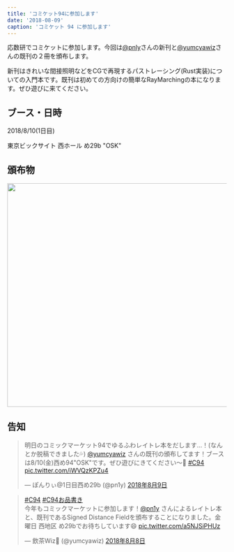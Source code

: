 ```yaml
---
title: 'コミケット94に参加します'
date: '2018-08-09'
caption: 'コミケット 94 に参加します'
---
```



応数研でコミケットに参加します。今回は[@pnly](https://twitter.com/pn1y)さんの新刊と[@yumcyawiz](https://twitter.com/yumcyawiz)さんの既刊の２冊を頒布します。

新刊はきれいな間接照明などをCGで再現するパストレーシング(Rust実装)についての入門本です。既刊は初めての方向けの簡単なRayMarchingの本になります。ぜひ遊びに来てください。

## ブース・日時

2018/8/10(1日目)

東京ビックサイト 西ホール め29b "OSK"

## 頒布物

<img src="https://cldup.com/IcpdPWEhzy.png" width="512px"></img>

## 告知

<blockquote class="twitter-tweet" data-lang="ja"><p lang="ja" dir="ltr">明日のコミックマーケット94でゆるふわレイトレ本をだします...！(なんとか脱稿できました💦) <a href="https://twitter.com/yumcyawiz?ref_src=twsrc%5Etfw">@yumcyawiz</a> さんの既刊の頒布してます！ブースは8/10(金)西め94&quot;OSK&quot;です。ぜひ遊びにきてください〜🙌 <a href="https://twitter.com/hashtag/C94?src=hash&amp;ref_src=twsrc%5Etfw">#C94</a> <a href="https://t.co/iWVQzKPZu4">pic.twitter.com/iWVQzKPZu4</a></p>&mdash; ぽんりぃ@1日目西め29b (@pn1y) <a href="https://twitter.com/pn1y/status/1027358057112592384?ref_src=twsrc%5Etfw">2018年8月9日</a></blockquote>

<blockquote class="twitter-tweet" data-lang="ja"><p lang="ja" dir="ltr"><a href="https://twitter.com/hashtag/C94?src=hash&amp;ref_src=twsrc%5Etfw">#C94</a> <a href="https://twitter.com/hashtag/C94%E3%81%8A%E5%93%81%E6%9B%B8%E3%81%8D?src=hash&amp;ref_src=twsrc%5Etfw">#C94お品書き</a> <br>今年もコミックマーケットに参加します！<a href="https://twitter.com/pn1y?ref_src=twsrc%5Etfw">@pn1y</a> さんによるレイトレ本と、既刊であるSigned Distance Fieldを頒布することになりました。金曜日 西地区 め29bでお待ちしています😄 <a href="https://t.co/a5NJSiPHUz">pic.twitter.com/a5NJSiPHUz</a></p>&mdash; 飲茶Wiz🍵 (@yumcyawiz) <a href="https://twitter.com/yumcyawiz/status/1027182981423673344?ref_src=twsrc%5Etfw">2018年8月8日</a></blockquote>
